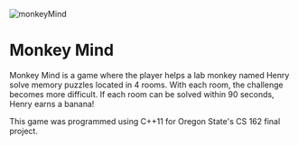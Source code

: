 ![monkeyMind](https://ahuber.dev/images/monkeyMind.png)

# Monkey Mind
Monkey Mind is a game where the player helps a lab monkey named Henry solve memory puzzles located in 4 rooms. With each room, the challenge becomes more difficult. If each room can be solved within 90 seconds, Henry earns a banana!

This game was programmed using C++11 for Oregon State's CS 162 final project.
